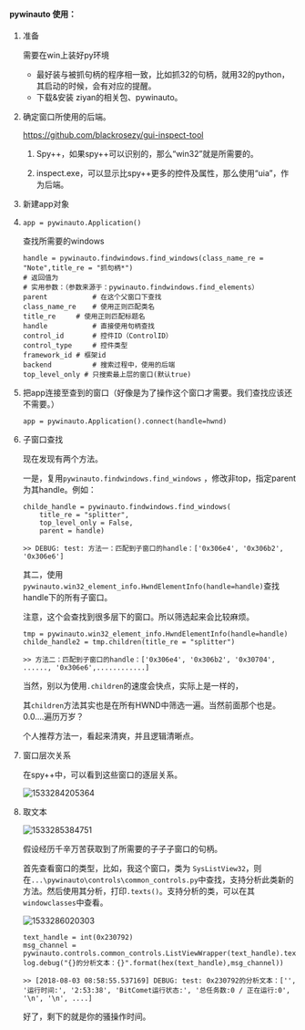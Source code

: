 #### pywinauto 使用：

1. 准备

   需要在win上装好py环境

   - 最好装与被抓句柄的程序相一致，比如抓32的句柄，就用32的python，其启动的时候，会有对应的提醒。
   - 下载&安装 ziyan的相关包、pywinauto。

2. 确定窗口所使用的后端。

   https://github.com/blackrosezy/gui-inspect-tool

   1. Spy++，如果spy++可以识别的，那么“win32”就是所需要的。

   2. inspect.exe，可以显示比spy++更多的控件及属性，那么使用“uia”，作为后端。

3. 新建app对象

4. ```
   app = pywinauto.Application()
   ```

   查找所需要的windows

   ```
   handle = pywinauto.findwindows.find_windows(class_name_re = "Note",title_re = "抓句柄*")
   # 返回值为
   # 实用参数：（参数来源于：pywinauto.findwindows.find_elements）
   parent			# 在这个父窗口下查找
   class_name_re	# 使用正则匹配类名
   title_re		# 使用正则匹配标题名
   handle			# 直接使用句柄查找
   control_id		# 控件ID（ControlID）
   control_type 	# 控件类型
   framework_id	# 框架id
   backend			# 搜索过程中，使用的后端
   top_level_only # 只搜索最上层的窗口(默认true)
   ```

5. 把app连接至查到的窗口（好像是为了操作这个窗口才需要。我们查找应该还不需要。）

   ```
   app = pywinauto.Application().connect(handle=hwnd)
   ```

6. 子窗口查找

   现在发现有两个方法。

   一是，复用`pywinauto.findwindows.find_windows` ，修改非top，指定parent为其handle。例如：

   ```
   childe_handle = pywinauto.findwindows.find_windows(
       title_re = "splitter",
       top_level_only = False,
       parent = handle)
       
   >> DEBUG: test: 方法一：匹配到子窗口的handle：['0x306e4', '0x306b2', '0x306e6']
   
   ```

   其二，使用`pywinauto.win32_element_info.HwndElementInfo(handle=handle)`查找handle下的所有子窗口。

   注意，这个会查找到很多层下的窗口。所以筛选起来会比较麻烦。

   ```
   tmp = pywinauto.win32_element_info.HwndElementInfo(handle=handle)
   childe_handle2 = tmp.children(title_re = "splitter")
   
   >> 方法二：匹配到子窗口的handle：['0x306e4', '0x306b2', '0x30704', ......, '0x306e6',............]
   ```

   当然，别以为使用`.children`的速度会快点，实际上是一样的，

   其`children`方法其实也是在所有HWND中筛选一遍。当然前面那个也是。0.0....遍历万岁？

   个人推荐方法一，看起来清爽，并且逻辑清晰点。

7. 窗口层次关系

   在spy++中，可以看到这些窗口的逐层关系。

   ![1533284205364](.\jpg\1533284205364.png)

8. 取文本

   ![1533285384751](.\jpg\1533285384751.png)

   假设经历千辛万苦获取到了所需要的子子子窗口的句柄。

   首先查看窗口的类型，比如，我这个窗口，类为 `SysListView32`，则在`...\pywinauto\controls\common_controls.py`中查找，支持分析此类新的方法。然后使用其分析，打印`.texts()`。支持分析的类，可以在其`windowclasses`中查看。

   ![1533286020303](.\jpg\1533286020303.png)

   ```
   text_handle = int(0x230792)
   msg_channel = pywinauto.controls.common_controls.ListViewWrapper(text_handle).texts()
   log.debug("{}的分析文本：{}".format(hex(text_handle),msg_channel))
   
   >> [2018-08-03 08:58:55.537169] DEBUG: test: 0x230792的分析文本：['', '运行时间:', '2:53:38', 'BitComet运行状态:', '总任务数:0 / 正在运行:0', '\n', '\n', ....]
   
   ```

   好了，剩下的就是你的骚操作时间。